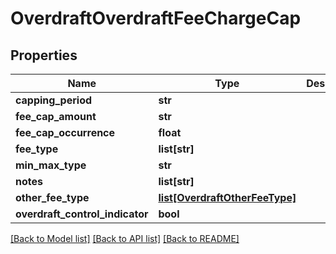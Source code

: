 # OverdraftOverdraftFeeChargeCap

## Properties
Name | Type | Description | Notes
------------ | ------------- | ------------- | -------------
**capping_period** | **str** |  | [optional] 
**fee_cap_amount** | **str** |  | [optional] 
**fee_cap_occurrence** | **float** |  | [optional] 
**fee_type** | **list[str]** |  | [optional] 
**min_max_type** | **str** |  | [optional] 
**notes** | **list[str]** |  | [optional] 
**other_fee_type** | [**list[OverdraftOtherFeeType]**](OverdraftOtherFeeType.md) |  | [optional] 
**overdraft_control_indicator** | **bool** |  | [optional] 

[[Back to Model list]](../README.md#documentation-for-models) [[Back to API list]](../README.md#documentation-for-api-endpoints) [[Back to README]](../README.md)


